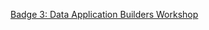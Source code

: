 [Badge 3: Data Application Builders Workshop](https://learn.snowflake.com/courses/course-v1:snowflake+ESS-DABW+B/course/)
